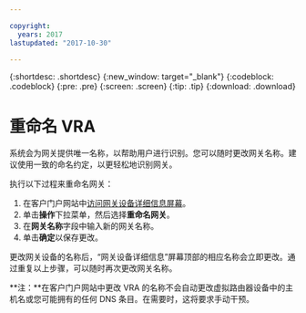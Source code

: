 ```yaml
---

copyright:
  years: 2017
lastupdated: "2017-10-30"

---
```


{:shortdesc: .shortdesc}
{:new_window: target="_blank"}
{:codeblock: .codeblock}
{:pre: .pre}
{:screen: .screen}
{:tip: .tip}
{:download: .download}

# 重命名 VRA

系统会为网关提供唯一名称，以帮助用户进行识别。您可以随时更改网关名称。建议使用一致的命名约定，以更轻松地识别网关。

执行以下过程来重命名网关：

1. 在客户门户网站中[访问网关设备详细信息屏幕](access-gateway-details.html)。 
2. 单击**操作**下拉菜单，然后选择**重命名网关**。
3. 在**网关名称**字段中输入新的网关名称。
4. 单击**确定**以保存更改。 

更改网关设备的名称后，“网关设备详细信息”屏幕顶部的相应名称会立即更改。通过重复以上步骤，可以随时再次更改网关名称。

**注：**在客户门户网站中更改 VRA 的名称不会自动更改虚拟路由器设备中的主机名或您可能拥有的任何 DNS 条目。在需要时，这将要求手动干预。
